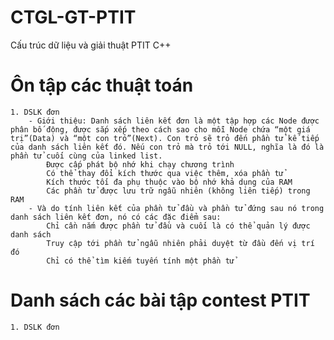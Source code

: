 # CTGL-GT-PTIT
 Cấu trúc dữ liệu và giải thuật PTIT C++
# Ôn tập các thuật toán
    1. DSLK đơn 
        - Giới thiệu: Danh sách liên kết đơn là một tập hợp các Node được phân bố động, được sắp xếp theo cách sao cho mỗi Node chứa “một giá trị”(Data) và “một con trỏ”(Next). Con trỏ sẽ trỏ đến phần tử kế tiếp của danh sách liên kết đó. Nếu con trỏ mà trỏ tới NULL, nghĩa là đó là phần tử cuối cùng của linked list.
            Được cấp phát bộ nhớ khi chạy chương trình
            Có thể thay đổi kích thước qua việc thêm, xóa phần tử
            Kích thước tối đa phụ thuộc vào bộ nhớ khả dụng của RAM
            Các phần tử được lưu trữ ngẫu nhiên (không liên tiếp) trong RAM
        - Và do tính liên kết của phần tử đầu và phần tử đứng sau nó trong danh sách liên kết đơn, nó có các đặc điểm sau:
            Chỉ cần nắm được phần tử đầu và cuối là có thể quản lý được danh sách
            Truy cập tới phần tử ngẫu nhiên phải duyệt từ đầu đến vị trí đó
            Chỉ có thể tìm kiếm tuyến tính một phần tử


# Danh sách các bài tập contest PTIT
    1. DSLK đơn
